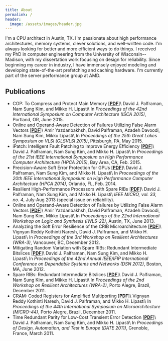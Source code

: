 ```yaml
---
title: About
permalink: /
header:
  image: /assets/images/header.jpg
---
```


I'm a CPU architect in Austin, TX. I'm passionate about high performance architectures, memory systems, clever solutions, and well-written code. I'm always looking for better and more efficient ways to do things. I received my PhD in computer engineering from the University of Wisconsin--Madison, with my dissertation work focusing on design for reliability. Since beginning my career in industry, I have immensely enjoyed modeling and developing state-of-the-art prefetching and caching hardware. I'm currently part of the server performance group at AMD.

## Publications

* COP: To Compress and Protect Main Memory [[**PDF**](papers/isca2015_palframan.pdf)]\\
David J. Palframan, Nam Sung Kim, and Mikko H. Lipasti\\
In *Proceedings of the 42nd International Symposium on Computer Architecture (ISCA 2015)*, Portland, OR, June 2015.
* Online and Operand-Aware Detection of Failures Utilizing False Alarm Vectors [[**PDF**](papers/glsvlsi15_yazdanbakhsh.pdf)]\\
Amir Yazdanbakhsh, David Palframan, Azadeh Davoodi, Nam Sung Kim, Mikko Lipasti\\
In *Proceedings of the 25th Great Lakes Symposium on VLSI (GLSVLSI 2015)*, Pittsburgh, PA, May 2015.
* iPatch: Intelligent Fault Patching to Improve Energy Efficiency [[**PDF**](papers/hpca15_palframan.pdf)]\\
David J. Palframan, Nam Sung Kim, and Mikko H. Lipasti\\
In *Proceedings of the 21st IEEE International Symposium on High Performance Computer Architecture (HPCA 2015)*, Bay Area, CA, Feb. 2015.
* Precision-Aware Soft Error Protection for GPUs [[**PDF**](papers/hpca14_palframan.pdf)]\\
David J. Palframan, Nam Sung Kim, and Mikko H. Lipasti\\
In *Proceedings of the 20th IEEE International Symposium on High Performance Computer Architecture (HPCA 2014)*, Orlando, FL, Feb. 2014.
* Resilient High-Performance Processors with Spare RIBs [[**PDF**](papers/ieeemicro2013.pdf)]\\
David J. Palframan, Nam Sung Kim, and Mikko H. Lipasti\\
*IEEE MICRO, vol. 33, no. 4*, July-Aug 2013 (special issue on reliability).
* Online and Operand-Aware Detection of Failures by Utilizing False Alarm Vectors [[**PDF**](papers/iwls2013_favectors.pdf)]\\
Amir Yazdanbakhsh, David Palframan, Azadeh Davoodi, Nam Sung Kim, Mikko Lipasti\\
In *Proceedings of the 22nd International Workshop on Logic and Synthesis (IWLS-22)*, Austin, TX, June 2013.
* Analyzing the Soft Error Resilience of the CRIB Microarchitecture [[**PDF**](papers/wra2012-crib.pdf)]\\
Vignyan Reddy Kothinti Naresh, David J. Palframan, and Mikko H. Lipasti\\
In *Proceedings of the 3rd Workshop on Resilient Architectures (WRA-3)*, Vancouver, BC, December 2012.
* Mitigating Random Variation with Spare RIBs: Redundant Intermediate Bitslices [[**PDF**](papers/dsn2012_rib.pdf)]\\
David J. Palframan, Nam Sung Kim, and Mikko H. Lipasti\\
In *Proceedings of the 42nd Annual IEEE/IFIP International Conference on Dependable Systems and Networks (DSN 2012)*, Boston, MA, June 2012.
* Spare RIBs: Redundant Intermediate Bitslices [[**PDF**](papers/wra2011-rib.pdf)]\\
David J. Palframan, Nam Sung Kim, and Mikko H. Lipasti\\
In *Proceedings of the 2nd Workshop on Resilient Architectures (WRA-2)*, Porto Alegre, Brazil, December 2011.
* CRAM: Coded Registers for Amplified Multiporting [[**PDF**](papers/micro2011_cram.pdf)]\\
Vignyan Reddy Kothinti Naresh, David J. Palframan, and Mikko H. Lipasti\\
In *Proceedings of the 44th International Symposium on Microarchitecture (MICRO-44)*, Porto Alegre, Brazil, December 2011.
* Time Redundant Parity for Low-Cost Transient Error Detection [[**PDF**](papers/date2011-palframan.pdf)]\\
David J. Palframan, Nam Sung Kim, and Mikko H. Lipasti\\
In *Proceedings of Design, Automation, and Test in Europe (DATE 2011)*, Grenoble, France, March 2011.
